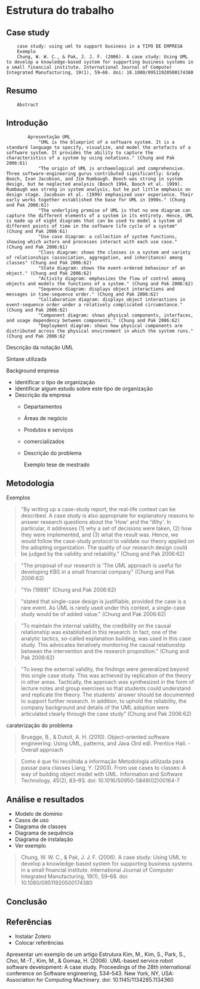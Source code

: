 # Estrutura do trabalho

## Case study
        case study: using uml to support business in a TIPO DE EMPRESA
        Exemplo
        Chung, W. W. C., & Pak, J. J. F. (2006). A case study: Using UML to develop a knowledge-based system for supporting business systems in a small financial institute. International Journal of Computer Integrated Manufacturing, 19(1), 59–68. doi: 10.1080/09511920500174380

## Resumo
        Abstract
##    Introdução
```
        Apresentação UML
            "UML is the blueprint of a software system. It is a standard language to specify, visualize, and model the artefacts of a software system. It provides the ability to capture the characteristics of a system by using notations." (Chung and Pak 2006:61)
            "The origin of UML is archaeological and comprehensive. Three software-engineering gurus contributed significantly: Grady Booch, Ivan Jacobson, and Jim Rumbaugh. Booch was strong in system design, but he neglected analysis (Booch 1994, Booch et al. 1999). Rumbaugh was strong in system analysis, but he put little emphasis on design stage. Jacobson et al. (1999) emphasized user experience. Their early works together established the base for UML in 1990s." (Chung and Pak 2006:61)
            "The underlying premise of UML is that no one diagram can capture the different elements of a system in its entirety. Hence, UML is made up of eight diagrams that can be used to model a system at different points of time in the software life cycle of a system" (Chung and Pak 2006:61)
            "Use case diagram: a collection of system functions, showing which actors and processes interact with each use case." (Chung and Pak 2006:61)
            "Class diagram: shows the classes in a system and variety of relationships (association, aggregation, and inheritance) among classes" (Chung and Pak 2006:62)
            "State diagram: shows the event-ordered behaviour of an object." (Chung and Pak 2006:62)
            "Activity diagram: emphasizes the flow of control among objects and models the functions of a system." (Chung and Pak 2006:62)
            "Sequence diagram: displays object interactions and messages in time-sequence order." (Chung and Pak 2006:62)
            "Collaboration diagram: displays object interactions in event-sequence order under a relatively complicated circumstance." (Chung and Pak 2006:62)
            "Component diagram: shows physical components, interfaces, and usage dependency between components." (Chung and Pak 2006:62)
            "Deployment diagram: shows how physical components are distributed across the physical environment in which the system runs." (Chung and Pak 2006:62
```

Descrição da notação UML

Sintaxe utilizada

Background empresa

*   Identificar o tipo de organização
*   Identificar algum estudo sobre este tipo de organização
*   Descrição da empresa
    * Departamentos
    * Áreas de negócio
    * Produtos e serviços
    * comercializados
    * Descrição do problema

        Exemplo
            tese de mestrado
    
##  Metodologia

Exemplos

> "By writing up a case-study report, the real-life context can be described. A case study is also appropriate for explanatory reasons to answer research questions about the 'How' and the 'Why'. In particular, it addresses (1) why a set of decisions were taken, (2) how they were implemented, and (3) what the result was. Hence, we would follow the case-study protocol to validate our theory applied on the adopting organization. The quality of our research design could be judged by the validity and reliability." (Chung and Pak 2006:62)

> "The proposal of our research is 'The UML approach is useful for developing KBS in a small financial company" (Chung and Pak 2006:62)

> "Yin (1989)" (Chung and Pak 2006:62)

> "stated that single-case design is justifiable, provided the case is a rare event. As UML is rarely used under this context, a single-case study would be of added value." (Chung and Pak 2006:62)

> "To maintain the internal validity, the credibility on the causal relationship was established in this research. In fact, one of the analytic tactics, so-called explanation building, was used in this case study. This advocates iteratively monitoring the causal relationship between the intervention and the research proposition." (Chung and Pak 2006:62)

> "To keep the external validity, the findings were generalized beyond this single case study. This was achieved by replication of the theory in other areas. Tactically, the approach was synthesized in the form of lecture notes and group exercises so that students could understand and replicate the theory. The students' answer should be documented to support further research. In addition, to uphold the reliability, the company background and details of the UML adoption were articulated clearly through the case study" (Chung and Pak 2006:62)
        
caraterização do problema

>   Bruegge, B., & Dutoit, A. H. (2010). Object-oriented software engineering: Using UML, patterns, and Java (3rd ed). Prentice Hall. - Overall approach

> Como é que foi recolhida a informação
> Metodologia utilizada para passar para classes
> Liang, Y. (2003). From use cases to classes: A way of building object model with UML. Information and Software Technology, 45(2), 83–93. doi: 10.1016/S0950-5849(02)00164-7

##   Análise e resultados

*  Modelo de dominio
*  Casos de uso
*  Diagrama de classes
*  Diagrama de sequência
*  Diagrama de instalação
*  Ver exemplo

>  Chung, W. W. C., & Pak, J. J. F. (2006). A case study: Using UML to develop a knowledge-based system for supporting business systems in a small financial institute. International Journal of Computer Integrated Manufacturing, 19(1), 59–68. doi: 10.1080/09511920500174380

##    Conclusão
##    Referências

*  Instalar Zotero
*  Colocar referências

Apresentar um exemplo de um artigo
        Estrutura
        Kim, M., Kim, S., Park, S., Choi, M.-T., Kim, M., & Gomaa, H. (2006). UML-based service robot software development: A case study. Proceedings of the 28th international conference on Software engineering, 534–543. New York, NY, USA: Association for Computing Machinery. doi: 10.1145/1134285.1134360